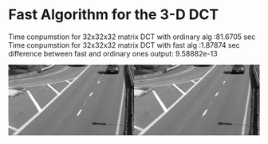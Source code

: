 
# Fast Algorithm for the 3-D DCT

Time conpumstion for 32x32x32 matrix DCT with ordinary alg :81.6705 sec
Time conpumstion for 32x32x32 matrix DCT with fast alg :1.87874 sec
difference between fast and ordinary ones output: 9.58882e-13 



![Alt Text](result.gif)